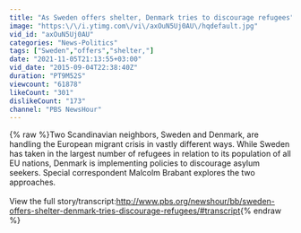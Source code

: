 ```yaml
---
title: "As Sweden offers shelter, Denmark tries to discourage refugees"
image: "https:\/\/i.ytimg.com\/vi\/axOuN5Uj0AU\/hqdefault.jpg"
vid_id: "axOuN5Uj0AU"
categories: "News-Politics"
tags: ["Sweden","offers","shelter,"]
date: "2021-11-05T21:13:55+03:00"
vid_date: "2015-09-04T22:38:40Z"
duration: "PT9M52S"
viewcount: "61878"
likeCount: "301"
dislikeCount: "173"
channel: "PBS NewsHour"
---
```

{% raw %}Two Scandinavian neighbors, Sweden and Denmark, are handling the European migrant crisis in vastly different ways. While Sweden has taken in the largest number of refugees in relation to its population of all EU nations, Denmark is implementing policies to discourage asylum seekers. Special correspondent Malcolm Brabant explores the two approaches.<br /><br />View the full story/transcript:<a rel="nofollow" target="blank" href="http://www.pbs.org/newshour/bb/sweden-offers-shelter-denmark-tries-discourage-refugees/#transcript">http://www.pbs.org/newshour/bb/sweden-offers-shelter-denmark-tries-discourage-refugees/#transcript</a>{% endraw %}
